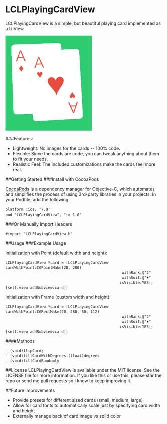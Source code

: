 LCLPlayingCardView
===============

LCLPlayingCardView is a simple, but beautiful playing card implemented as a UIView.

![image](LCLPlayingCardViewScreenshot.png)

###Features:

- Lightweight:  No images for the cards -- 100% code.
- Flexible: Since the cards are code, you can tweak anything about them to fit your needs.
- Realistic Feel:  The included customizations make the cards feel more real.


##Getting Started
###Install with CocoaPods

[CocoaPods](http://cocoapods.org/) is a dependency manager for Objective-C, which automates and simplifies the process of using 3rd-party libraries in your projects.  In your Podfile, add the following:
```ios
platform :ios, '7.0'
pod "LCLPlayingCardView", "~> 1.0"
```

###Or Manually Import Headers
```ios
#import "LCLPlayingCardView.h"
```


##Usage
###Example Usage

Initialization with Point (default width and height):
```ios
LCLPlayingCardView *card = [LCLPlayingCardView cardWithPoint:CGPointMake(20, 280)
                                                    withRank:@"2"
                                                    withSuit:@"♠"
                                                   isVisible:YES];
[self.view addSubview:card];
```

Initialization with Frame (custom width and height):
```ios
LCLPlayingCardView *card = [LCLPlayingCardView cardWithPoint:CGRectMake(20, 280, 80, 112)
                                                    withRank:@"2"
                                                    withSuit:@"♠"
                                                   isVisible:YES];
[self.view addSubview:card];
```

####Methods
```ios
- (void)flipCard;
- (void)tiltCardWithDegrees:(float)degrees
- (void)tiltCardRandomly
```

##License
LCLPlayingCardView is available under the MIT license.  See the LICENSE file for more information.  If you like this or use this, please star the repo or send me pull requests so I know to keep improving it.


##Future Improvements
- Provide presets for different sized cards (small, medium, large)
- Allow for card fonts to automatically scale just by specifying card width and height
- Externally manage back of card image vs solid color

